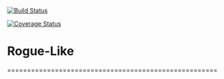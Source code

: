 [![Build Status](https://travis-ci.org/DrDachsHund/Rogue-like.svg?branch=master)](https://travis-ci.org/DrDachsHund/Rogue-like)

[![Coverage Status](https://coveralls.io/repos/github/DrDachsHund/Rogue-like/badge.svg?branch=master)](https://coveralls.io/github/DrDachsHund/Rogue-like?branch=master)
# Rogue-Like
=====================================================
